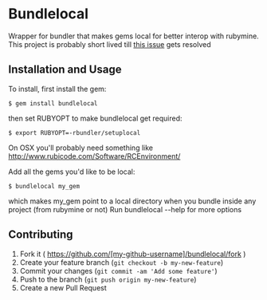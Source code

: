 # Bundlelocal

Wrapper for bundler that makes gems local for better interop with rubymine.  This project is probably short lived till [this issue](http://youtrack.jetbrains.com/issue/RUBY-11123) gets resolved

## Installation and Usage

To install, first install the gem:

    $ gem install bundlelocal

then set RUBYOPT to make bundlelocal get required:

    $ export RUBYOPT=-rbundler/setuplocal

On OSX you'll probably need something like http://www.rubicode.com/Software/RCEnvironment/

Add all the gems you'd like to be local:

    $ bundlelocal my_gem

which makes my_gem point to a local directory when you bundle inside any project (from rubymine or not)
Run bundlelocal --help for more options

## Contributing

1. Fork it ( https://github.com/[my-github-username]/bundlelocal/fork )
2. Create your feature branch (`git checkout -b my-new-feature`)
3. Commit your changes (`git commit -am 'Add some feature'`)
4. Push to the branch (`git push origin my-new-feature`)
5. Create a new Pull Request
